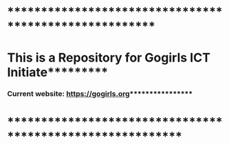 # ******************************************************
# This is a Repository for Gogirls ICT Initiate*********
### Current website: https://gogirls.org****************
# **********************************************************